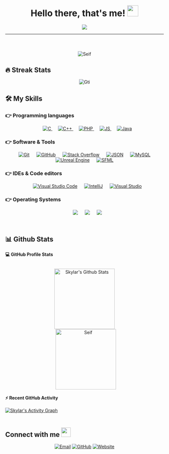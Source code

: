 
<h1 align="center">Hello there, that's me! <img src="https://media.giphy.com/media/hvRJCLFzcasrR4ia7z/giphy.gif" width="35"></h1>
<p align="center">
  <a href="https://github.com/DenverCoder1/readme-typing-svg"><img src="https://readme-typing-svg.herokuapp.com/?lines=Software+Developer;Web+Designer;Freelancer;Self-taught+Student;Founder+of+Primus+Studio&center=true&width=500&height=50"></a>
</p>
<hr/>
<h5 align="center"></h4>
<br>
<p align="center"> 
	<img src="https://komarev.com/ghpvc/?username=Seif&label=Profile%20views&color=0e75b6&style=plastic" alt="Seif" /> 
</p>

## 🔥 Streak Stats
<p align="center"><img src="https://github-readme-streak-stats.herokuapp.com/?user=AkramLZ&theme=algolia" alt="Gti" /></p>

## 🛠️ My Skills

### 👉 Programming languages

<p align="center"> 
  &emsp; 
  <a href="https://www.cprogramming.com/" target="_blank"> 
    <img alt="C" src="https://img.shields.io/badge/C%20-%232370ED.svg?style=plastic&logo=c&logoColor=white">
  </a> 
  &emsp;
  <a href="https://www.w3schools.com/cpp/" target="_blank"> 
    <img alt="C++" src="https://img.shields.io/badge/C++%20-%2300599C.svg?style=plastic&logo=c%2B%2B&logoColor=white">
  </a> 
  &emsp;
  <a href="https://docs.microsoft.com/en-us/dotnet/php/" target="_blank"> 
     <img alt="PHP" src="https://img.shields.io/badge/PHP-859bc9.svg?style=plastic&logo=php&logoColor=white">
   </a>
  &emsp;
  <a href="#">
     <img alt="JS"
 src="https://img.shields.io/badge/JS-a6ba00.svg?style=plastic&logo=javascript&logoColor=white">
   </a>
  &emsp;
  <a href="https://www.java.com" target="_blank"> 
    <img alt="Java" src="https://img.shields.io/badge/Java-%23007396.svg?style=plastic&logo=java&logoColor=white">
  </a>
</p>

 ### 👉 Software & Tools
 
<p align="center">
  &emsp;
    <a href="#"><img alt="Git" src="https://img.shields.io/badge/Git%20-%23F05033.svg?style=plastic&logo=git&logoColor=white"></a>
  &emsp;
    <a href="#"><img alt="GitHub" src="https://img.shields.io/badge/GitHub-%23181717.svg?style=plastic&logo=github&logoColor=white"></a>
  &emsp;
    <a href="#"><img alt="Stack Overflow" src="https://img.shields.io/badge/-Stack%20Overflow-FE7A16?style=plastic&logo=stack-overflow&logoColor=white"></a>
  &emsp;
    <a href="#"><img alt="JSON" img src="https://img.shields.io/badge/JSON-%23000000.svg?style=plastic&logo=json&logoColor=white"></a>
  &emsp;
    <a href="#"><img alt="MySQL" src="https://img.shields.io/badge/MySQL-%235586A4.svg?style=plastic&logo=mysql&logoColor=white"></a>
  &emsp;
    <a href="#"><img alt="Unreal Engine" src="https://img.shields.io/badge/Unreal%20Engine-000000.svg?style=plastic&logo=unreal-engine&logoColor=white"></a>
  &emsp;
    <a href="#"><img alt="SFML" src="https://img.shields.io/badge/SFML-00bf5a.svg?style=plastic&logo=sfml&logoColor=white"></a>
</p>

 ### 👉 IDEs & Code editors
 
<p align="center">
  &emsp;
    <a href="#"><img alt="Visual Studio Code" src="https://img.shields.io/badge/Visual%20Studio%20Code-0078d7.svg?style=plastic&logo=visual-studio-code&logoColor=white"></a>
  &emsp;
    <a href="#"><img alt="IntelliJ" src="https://img.shields.io/badge/IntelliJ%20IDEA-%23ffffff.svg?style=plastic&logo=intellij-idea&logoColor=black" /></a>
  &emsp;
    <a href="#"><img alt="Visual Studio" src="https://img.shields.io/badge/Visual%20Studio-8275d3.svg?style=plastic&logo=visual-studio&logoColor=white"></a>
</p>

 ### 👉 Operating Systems
 
<p align="center">
  &emsp;
    <a href="www.linux.org"><img src="https://img.shields.io/badge/Linux-FCC624?style=plastic&logo=linux&logoColor=black"></a>
  &emsp;
    <a href="www.windows.com"><img src="https://img.shields.io/badge/Windows-0078D6?style=plastic&logo=windows&logoColor=white"></a>
  &emsp;
    <a href="www.debian.org"><img src="https://img.shields.io/badge/Debian-%23EA4335.svg?style=plastic&logo=debian&logoColor=white"/></a>
</p>

<br/>

## 📊 Github Stats



  <summary><b>💻 GitHub Profile Stats</b></summary>
  <br/>
  <p align="center">
    <a href="https://github.com/anuraghazra/github-readme-stats"><img alt="Skylar's Github Stats" src="https://github-readme-stats.vercel.app/api?username=Skylar11D&show_icons=true&count_private=true&theme=algolia" height="192px"/></a>
<br/>
  &nbsp;
	  <img src="https://github-readme-stats.vercel.app/api/top-langs?username=CobraS&langs_count=10&show_icons=true&locale=en&layout=compact&theme=algolia" alt="Seif" height="192px"/>
  </p>


  <summary><b>⚡ Recent GitHub Activity</b></summary>
  <br/>
   <a href="https://github.com/Skylar11D"><img alt="Skylar's Activity Graph" src="https://activity-graph.herokuapp.com/graph?username=Skylar11D&custom_title=Skylar's%20Contribution%20Graph&theme=react-dark" /></a>
  <br/>


<br/>

## Connect with me <img src="https://media.giphy.com/media/iY8CRBdQXODJSCERIr/giphy.gif" width="30px">
<p align="center">
	<a href="*****@proton.me"><img img src="https://img.shields.io/badge/gmail-%23EA4335.svg?style=plastic&logo=gmail&logoColor=white" alt="Email"/></a>
	<a href="https://github.com/1CobraS"><img src="https://img.shields.io/badge/github-%23181717.svg?style=plastic&logo=github&logoColor=white" alt="GitHub"/></a>
	<a href="https://www.skylar11d.dev"><img src="https://img.shields.io/badge/website-%231877F2.svg?style=plastic&logo=internet&logoColor=white" alt="Website"/></a>
</p>
